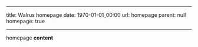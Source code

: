 ***
title: Walrus homepage
date: 1970-01-01_00:00
url: homepage
parent: null
homepage: true
***
homepage **content**
